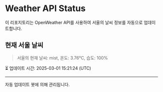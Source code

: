 
# Weather API Status

이 리포지토리는 OpenWeather API를 사용하여 서울의 날씨 정보를 자동으로 업데이트합니다.

## 현재 서울 날씨
> 서울의 현재 날씨: mist, 온도: 3.76°C, 습도: 100%

⏳ 업데이트 시간: 2025-03-01 15:21:24 (UTC)

---
자동 업데이트 봇에 의해 관리됩니다.

